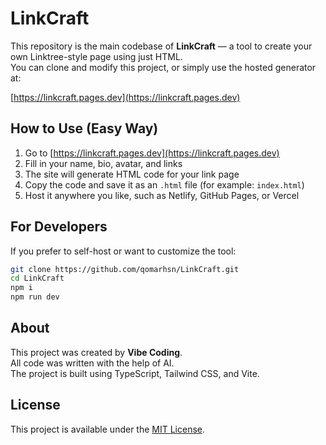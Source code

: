 # LinkCraft

This repository is the main codebase of **LinkCraft** — a tool to create your own Linktree-style page using just HTML.  
You can clone and modify this project, or simply use the hosted generator at:

[https://linkcraft.pages.dev](https://linkcraft.pages.dev)

## How to Use (Easy Way)

1. Go to [https://linkcraft.pages.dev](https://linkcraft.pages.dev)
2. Fill in your name, bio, avatar, and links
3. The site will generate HTML code for your link page
4. Copy the code and save it as an `.html` file (for example: `index.html`)
5. Host it anywhere you like, such as Netlify, GitHub Pages, or Vercel

## For Developers

If you prefer to self-host or want to customize the tool:

```bash
git clone https://github.com/qomarhsn/LinkCraft.git
cd LinkCraft
npm i
npm run dev
```

## About

This project was created by **Vibe Coding**.  
All code was written with the help of AI.  
The project is built using TypeScript, Tailwind CSS, and Vite.

## License

This project is available under the [MIT License](LICENSE).
